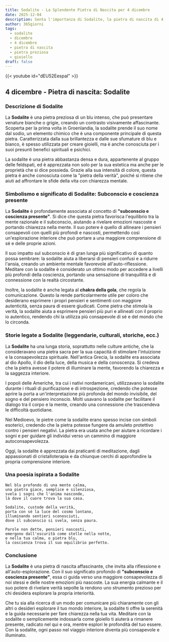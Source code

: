```yaml
---
title: Sodalite - La Splendente Pietra di Nascita per 4 dicembre
date: 2025-12-04
description: Senta l'importanza di Sodalite, la pietra di nascita di 4 dicembre che simboleggia Subconscio e coscienza presente. Lasci che la sua bellezza e il suo significato illuminino la sua giornata.
author: 365giorni
tags:
  - sodalite
  - dicembre
  - 4 dicembre
  - pietra di nascita
  - pietra preziosa
  - gioiello
draft: false
---
```


{{< youtube id="dEU52EespaI" >}}

## 4 dicembre - Pietra di nascita: Sodalite

### Descrizione di Sodalite

La **Sodalite** è una pietra preziosa di un blu intenso, che può presentare venature bianche o grigie, creando un contrasto visivamente affascinante. Scoperta per la prima volta in Groenlandia, la sodalite prende il suo nome dal sodio, un elemento chimico che è una componente principale di questa pietra. Caratterizzata dalla sua brillantezza e dalle sue sfumature di blu e bianco, è spesso utilizzata per creare gioielli, ma è anche conosciuta per i suoi presunti benefici spirituali e psichici.

La sodalite è una pietra abbastanza densa e dura, appartenente al gruppo delle feldspati, ed è apprezzata non solo per la sua estetica ma anche per le proprietà che si dice possieda. Grazie alla sua intensità di colore, questa pietra è anche conosciuta come la "pietra della verità", poiché si ritiene che aiuti ad affrontare le sfide della vita con chiarezza mentale.

### Simbolismo e significato di Sodalite: Subconscio e coscienza presente

La **Sodalite** è profondamente associata al concetto di **"subconscio e coscienza presente"**. Si dice che questa pietra favorisca l'equilibrio tra la mente razionale e il subconscio, aiutando a rivelare emozioni nascoste e portando chiarezza nella mente. Il suo potere è quello di allineare i pensieri consapevoli con quelli più profondi e nascosti, permettendo così un'esplorazione interiore che può portare a una maggiore comprensione di sé e delle proprie azioni.

Il suo impatto sul subconscio è di gran lunga più significativo di quanto possa sembrare: la sodalite aiuta a liberarsi di pensieri confusi e a ridurre l'ansia, creando un ambiente mentale favorevole all'auto-riflessione. Meditare con la sodalite è considerato un ottimo modo per accedere a livelli più profondi della coscienza, portando una sensazione di tranquillità e di connessione con la realtà circostante.

Inoltre, la sodalite è anche legata al **chakra della gola**, che regola la comunicazione. Questo la rende particolarmente utile per coloro che desiderano esprimere i propri pensieri e sentimenti con maggiore autenticità, senza paura di essere giudicati. Come pietra che stimola la verità, la sodalite aiuta a esprimere pensieri più puri e allineati con il proprio io autentico, rendendo chi la utilizza più consapevole di sé e del mondo che lo circonda.

### Storie legate a Sodalite (leggendarie, culturali, storiche, ecc.)

La **Sodalite** ha una lunga storia, soprattutto nelle culture antiche, che la consideravano una pietra sacra per la sua capacità di stimolare l'intuizione e la consapevolezza spirituale. Nell'antica Grecia, la sodalite era associata al dio Apollo, il dio della luce, della musica e della conoscenza. Si credeva che la pietra avesse il potere di illuminare la mente, favorendo la chiarezza e la saggezza interiore.

I popoli delle Americhe, tra cui i nativi nordamericani, utilizzavano la sodalite durante i rituali di purificazione e di introspezione, credendo che potesse aprire la porta a un'interpretazione più profonda del mondo invisibile, del sogno e del pensiero inconscio. Molti usavano la sodalite per facilitare il dialogo tra il corpo e la mente, creando una connessione che trascendeva le difficoltà quotidiane.

Nel Medioevo, le pietre come la sodalite erano spesso incise con simboli esoterici, credendo che la pietra potesse fungere da amuleto protettivo contro i pensieri negativi. La pietra era usata anche per aiutare a ricordare i sogni e per guidare gli individui verso un cammino di maggiore autoconsapevolezza.

Oggi, la sodalite è apprezzata dai praticanti di meditazione, dagli appassionati di cristalloterapia e da chiunque cerchi di approfondire la propria comprensione interiore.

### Una poesia ispirata a Sodalite

```
Nel blu profondo di una mente calma,
una pietra giace, semplice e silenziosa,
svela i sogni che l'anima nasconde,
là dove il cuore trova la sua casa.

Sodalite, custode della verità,
porta con sé la luce del cosmo lontano,
illuminando sentieri sconosciuti,
dove il subconscio si svela, senza paura.

Parole non dette, pensieri nascosti,
emergono dall'oscurità come stelle nella notte,
e nella tua calma, o pietra blu,
la coscienza trova il suo equilibrio perfetto.
```

### Conclusione

La **Sodalite** è una pietra di nascita affascinante, che invita alla riflessione e all'auto-esplorazione. Con il suo significato profondo di **"subconscio e coscienza presente"**, essa ci guida verso una maggiore consapevolezza di noi stessi e delle nostre emozioni più nascoste. La sua energia calmante e il suo potere di rivelare verità sepolte la rendono uno strumento prezioso per chi desidera esplorare la propria interiorità.

Che tu sia alla ricerca di un modo per comunicare più chiaramente con gli altri o desideri esplorare il tuo mondo interiore, la sodalite ti offre la serenità e la guida necessarie per fare chiarezza nella tua vita. Meditare con la sodalite o semplicemente indossarla come gioiello ti aiuterà a rimanere presente, radicato nel qui e ora, mentre esplori le profondità del tuo essere. Con la sodalite, ogni passo nel viaggio interiore diventa più consapevole e illuminato.